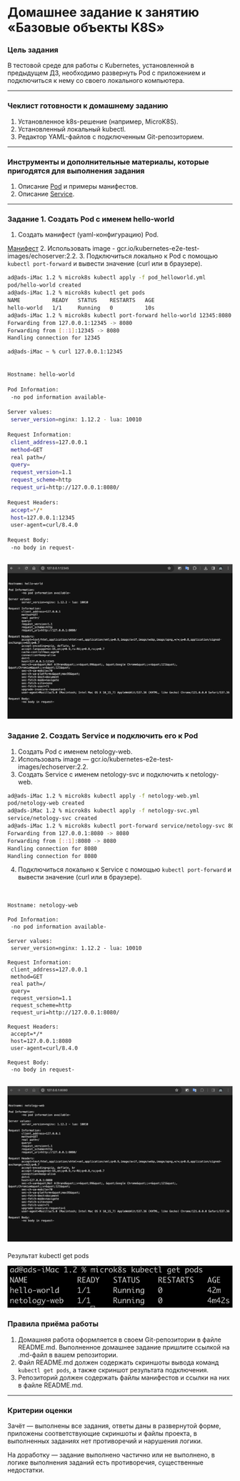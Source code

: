 # Домашнее задание к занятию «Базовые объекты K8S»

### Цель задания

В тестовой среде для работы с Kubernetes, установленной в предыдущем ДЗ, необходимо развернуть Pod с приложением и подключиться к нему со своего локального компьютера.

------

### Чеклист готовности к домашнему заданию

1. Установленное k8s-решение (например, MicroK8S).
2. Установленный локальный kubectl.
3. Редактор YAML-файлов с подключенным Git-репозиторием.

------

### Инструменты и дополнительные материалы, которые пригодятся для выполнения задания

1. Описание [Pod](https://kubernetes.io/docs/concepts/workloads/pods/) и примеры манифестов.
2. Описание [Service](https://kubernetes.io/docs/concepts/services-networking/service/).

------

### Задание 1. Создать Pod с именем hello-world

1. Создать манифест (yaml-конфигурацию) Pod.

[Манифест](./pod_helloworld.yml)
2. Использовать image - gcr.io/kubernetes-e2e-test-images/echoserver:2.2.
3. Подключиться локально к Pod с помощью `kubectl port-forward` и вывести значение (curl или в браузере).

```bash
ad@ads-iMac 1.2 % microk8s kubectl apply -f pod_helloworld.yml
pod/hello-world created
ad@ads-iMac 1.2 % microk8s kubectl get pods
NAME          READY   STATUS    RESTARTS   AGE
hello-world   1/1     Running   0          10s
ad@ads-iMac 1.2 % microk8s kubectl port-forward hello-world 12345:8080
Forwarding from 127.0.0.1:12345 -> 8080
Forwarding from [::1]:12345 -> 8080
Handling connection for 12345
```

```bash
ad@ads-iMac ~ % curl 127.0.0.1:12345


Hostname: hello-world

Pod Information:
 -no pod information available-

Server values:
 server_version=nginx: 1.12.2 - lua: 10010

Request Information:
 client_address=127.0.0.1
 method=GET
 real path=/
 query=
 request_version=1.1
 request_scheme=http
 request_uri=http://127.0.0.1:8080/

Request Headers:
 accept=*/*
 host=127.0.0.1:12345
 user-agent=curl/8.4.0

Request Body:
 -no body in request-
```

![Ответ pod'a в браузере](./assets/pod%20hello-world.png)
------

### Задание 2. Создать Service и подключить его к Pod

1. Создать Pod с именем netology-web.
2. Использовать image — gcr.io/kubernetes-e2e-test-images/echoserver:2.2.
3. Создать Service с именем netology-svc и подключить к netology-web.

```bash
ad@ads-iMac 1.2 % microk8s kubectl apply -f netology-web.yml
pod/netology-web created
ad@ads-iMac 1.2 % microk8s kubectl apply -f netology-svc.yml
service/netology-svc created
ad@ads-iMac 1.2 % microk8s kubectl port-forward service/netology-svc 8080:80
Forwarding from 127.0.0.1:8080 -> 8080
Forwarding from [::1]:8080 -> 8080
Handling connection for 8080
Handling connection for 8080

```

4. Подключиться локально к Service с помощью `kubectl port-forward` и вывести значение (curl или в браузере).

```ad@ads-iMac ~ % curl 127.0.0.1:8080


Hostname: netology-web

Pod Information:
 -no pod information available-

Server values:
 server_version=nginx: 1.12.2 - lua: 10010

Request Information:
 client_address=127.0.0.1
 method=GET
 real path=/
 query=
 request_version=1.1
 request_scheme=http
 request_uri=http://127.0.0.1:8080/

Request Headers:
 accept=*/*
 host=127.0.0.1:8080
 user-agent=curl/8.4.0

Request Body:
 -no body in request-
```

![Браузер](./assets/service%20netology-web.png)
------


Результат kubectl get pods

![kubectl get pods](./assets/kubectl%20get%20pods.png)

### Правила приёма работы

1. Домашняя работа оформляется в своем Git-репозитории в файле README.md. Выполненное домашнее задание пришлите ссылкой на .md-файл в вашем репозитории.
2. Файл README.md должен содержать скриншоты вывода команд `kubectl get pods`, а также скриншот результата подключения.
3. Репозиторий должен содержать файлы манифестов и ссылки на них в файле README.md.

------

### Критерии оценки

Зачёт — выполнены все задания, ответы даны в развернутой форме, приложены соответствующие скриншоты и файлы проекта, в выполненных заданиях нет противоречий и нарушения логики.

На доработку — задание выполнено частично или не выполнено, в логике выполнения заданий есть противоречия, существенные недостатки.
